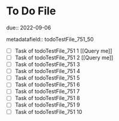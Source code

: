 # To Do File

due:: 2022-09-06

metadatafield:: todoTestFile_751_50

- [ ] Task of todoTestFile_751 1 [[Query me]]
- [ ] Task of todoTestFile_751 2 [[Query me]]
- [ ] Task of todoTestFile_751 3
- [ ] Task of todoTestFile_751 4
- [ ] Task of todoTestFile_751 5
- [ ] Task of todoTestFile_751 6
- [ ] Task of todoTestFile_751 7
- [ ] Task of todoTestFile_751 8
- [ ] Task of todoTestFile_751 9
- [ ] Task of todoTestFile_751 10